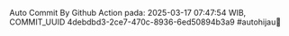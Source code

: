 Auto Commit By Github Action pada: 2025-03-17 07:47:54 WIB, COMMIT_UUID 4debdbd3-2ce7-470c-8936-6ed50894b3a9 #autohijau🗿
